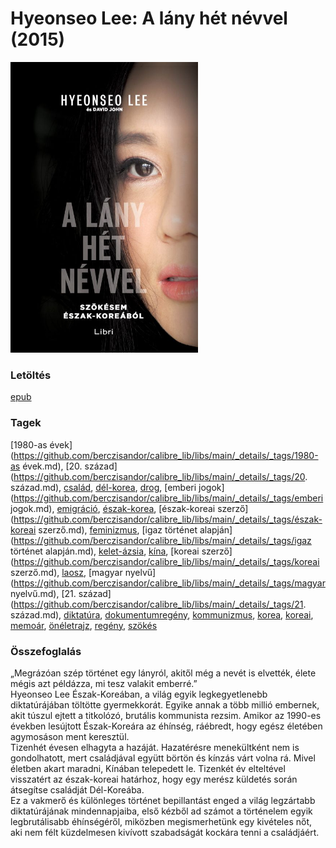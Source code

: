 # <a name="id_988">Hyeonseo Lee: A lány hét névvel (2015)</a>
<img src="https://github.com/BercziSandor/calibre_lib/raw/main/libs/main/Hyeonseo%20Lee/A%20lany%20het%20nevvel%20%28988%29/cover.jpg" alt="cover" width="300"/>

### Letöltés
[epub](https://github.com/BercziSandor/calibre_lib/raw/main/libs/main/Hyeonseo%20Lee/A%20lany%20het%20nevvel%20%28988%29/A%20lany%20het%20nevvel%20-%20Hyeonseo%20Lee.epub)

### Tagek
[1980-as évek](https://github.com/berczisandor/calibre_lib/libs/main/_details/_tags/1980-as évek.md), [20. század](https://github.com/berczisandor/calibre_lib/libs/main/_details/_tags/20. század.md), [család](https://github.com/berczisandor/calibre_lib/libs/main/_details/_tags/család.md), [dél-korea](https://github.com/berczisandor/calibre_lib/libs/main/_details/_tags/dél-korea.md), [drog](https://github.com/berczisandor/calibre_lib/libs/main/_details/_tags/drog.md), [emberi jogok](https://github.com/berczisandor/calibre_lib/libs/main/_details/_tags/emberi jogok.md), [emigráció](https://github.com/berczisandor/calibre_lib/libs/main/_details/_tags/emigráció.md), [észak-korea](https://github.com/berczisandor/calibre_lib/libs/main/_details/_tags/észak-korea.md), [észak-koreai szerző](https://github.com/berczisandor/calibre_lib/libs/main/_details/_tags/észak-koreai szerző.md), [feminizmus](https://github.com/berczisandor/calibre_lib/libs/main/_details/_tags/feminizmus.md), [igaz történet alapján](https://github.com/berczisandor/calibre_lib/libs/main/_details/_tags/igaz történet alapján.md), [kelet-ázsia](https://github.com/berczisandor/calibre_lib/libs/main/_details/_tags/kelet-ázsia.md), [kína](https://github.com/berczisandor/calibre_lib/libs/main/_details/_tags/kína.md), [koreai szerző](https://github.com/berczisandor/calibre_lib/libs/main/_details/_tags/koreai szerző.md), [laosz](https://github.com/berczisandor/calibre_lib/libs/main/_details/_tags/laosz.md), [magyar nyelvű](https://github.com/berczisandor/calibre_lib/libs/main/_details/_tags/magyar nyelvű.md), [21. század](https://github.com/berczisandor/calibre_lib/libs/main/_details/_tags/21. század.md), [diktatúra](https://github.com/berczisandor/calibre_lib/libs/main/_details/_tags/diktatúra.md), [dokumentumregény](https://github.com/berczisandor/calibre_lib/libs/main/_details/_tags/dokumentumregény.md), [kommunizmus](https://github.com/berczisandor/calibre_lib/libs/main/_details/_tags/kommunizmus.md), [korea](https://github.com/berczisandor/calibre_lib/libs/main/_details/_tags/korea.md), [koreai](https://github.com/berczisandor/calibre_lib/libs/main/_details/_tags/koreai.md), [memoár](https://github.com/berczisandor/calibre_lib/libs/main/_details/_tags/memoár.md), [önéletrajz](https://github.com/berczisandor/calibre_lib/libs/main/_details/_tags/önéletrajz.md), [regény](https://github.com/berczisandor/calibre_lib/libs/main/_details/_tags/regény.md), [szökés](https://github.com/berczisandor/calibre_lib/libs/main/_details/_tags/szökés.md)

### Összefoglalás
<div>
<p>„Megrázóan ​szép történet egy lányról, akitől még a nevét is elvették, élete mégis azt példázza, mi tesz valakit emberré.”<br>Hyeonseo Lee Észak-Koreában, a világ egyik legkegyetlenebb diktatúrájában töltötte gyermekkorát. Egyike annak a több millió embernek, akit túszul ejtett a titkolózó, brutális kommunista rezsim. Amikor az 1990-es években lesújtott Észak-Koreára az éhínség, ráébredt, hogy egész életében agymosáson ment keresztül. <br>Tizenhét évesen elhagyta a hazáját. Hazatérésre menekültként nem is gondolhatott, mert családjával együtt börtön és kínzás várt volna rá. Mivel életben akart maradni, Kínában telepedett le. Tizenkét év elteltével visszatért az észak-koreai határhoz, hogy egy merész küldetés során átsegítse családját Dél-Koreába. <br>Ez a vakmerő és különleges történet bepillantást enged a világ legzártabb diktatúrájának mindennapjaiba, első kézből ad számot a történelem egyik legbrutálisabb éhínségéről, miközben megismerhetünk egy kivételes nőt, aki nem félt küzdelmesen kivívott szabadságát kockára tenni a családjáért.</p></div>


